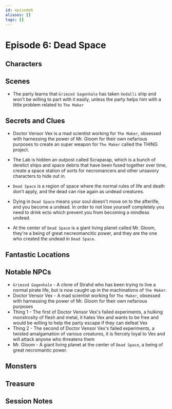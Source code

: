```yaml
---
id: episode6
aliases: []
tags: []
---
```



# Episode 6: Dead Space

## Characters

## Scenes

- The party learns that `Grimzod Gagenhale` has taken `Xedalli` ship and won't be willing to part with it easily, unless the party helps him with a little problem related to `The Maker`


## Secrets and Clues 
-  Doctor Vensor Vex is a mad scientist working for `The Maker`, obsessed with harnessing the power of Mr. Gloom for their own nefarious purposes to create an super weapon for `The Maker` called the THING project.

- The Lab is hidden an outpost called Scraparap, which is a bunch of derelict ships and space debris that have been fused together over time, create a space station of sorts for necromancers and other unsavory characters to hide out in.
- `Dead Space` is a region of space where the normal rules of life and death don't apply, and the dead can rise again as undead creatures.
- Dying in `Dead Space` means your soul doesn't move on to the afterlife, and you become a undead. In order to not lose yourself completely you need to drink ecto which prevent you from becoming a mindless undead.
- At the center of `Dead Space` is a giant living planet called Mr. Gloom, they're a being of great necreomancitic power, and they are the one who created the undead in `Dead Space`.

## Fantastic Locations

## Notable NPCs
- `Grimzod Gagenhale` - A clone of Strahd who has been trying to live a normal pirate life, but is now caught up in the machinations of `The Maker`.
- Doctor Vensor Vex - A mad scientist working for `The Maker`, obsessed with harnessing the power of Mr. Gloom for their own nefarious purposes
- Thing 1 - The first of Doctor Vensor Vex's failed experiments, a hulking monstrosity of flesh and metal, it hates Vex and wants to be free and would be willing to help the party escape if they can defeat Vex
- Thing 2 - The second of Doctor Vensor Vex's failed experiments, a twisted amalgamation of various creatures, it is fiercely loyal to Vex and will attack anyone who threatens them
- Mr. Gloom - A giant living planet at the center of `Dead Space`, a being of great necromantic power.


## Monsters


## Treasure


## Session Notes

